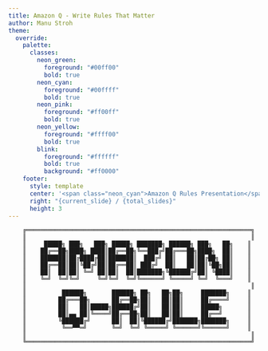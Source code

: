 ```yaml
---
title: Amazon Q - Write Rules That Matter
author: Manu Stroh
theme:
  override:
    palette:
      classes:
        neon_green:
          foreground: "#00ff00"
          bold: true
        neon_cyan:
          foreground: "#00ffff"
          bold: true
        neon_pink:
          foreground: "#ff00ff"
          bold: true
        neon_yellow:
          foreground: "#ffff00"
          bold: true
        blink:
          foreground: "#ffffff"
          bold: true
          background: "#ff0000"
    footer:
      style: template
      center: '<span class="neon_cyan">Amazon Q Rules Presentation</span>'
      right: "{current_slide} / {total_slides}"
      height: 3
---
```


<!-- newlines: 6 -->

<!-- alignment: center -->

```
    ╔═══════════════════════════════════════════════════════════════╗
    ║                                                               ║
    ║     █████╗ ███╗   ███╗ █████╗ ███████╗ ██████╗ ███╗   ██╗    ║
    ║    ██╔══██╗████╗ ████║██╔══██╗╚══███╔╝██╔═══██╗████╗  ██║    ║
    ║    ███████║██╔████╔██║███████║  ███╔╝ ██║   ██║██╔██╗ ██║    ║
    ║    ██╔══██║██║╚██╔╝██║██╔══██║ ███╔╝  ██║   ██║██║╚██╗██║    ║
    ║    ██║  ██║██║ ╚═╝ ██║██║  ██║███████╗╚██████╔╝██║ ╚████║    ║
    ║    ╚═╝  ╚═╝╚═╝     ╚═╝╚═╝  ╚═╝╚══════╝ ╚═════╝ ╚═╝  ╚═══╝    ║
    ║                                                               ║
    ║          ██████╗       ██████╗ ██╗   ██╗██╗     ███████╗     ║
    ║         ██╔═══██╗      ██╔══██╗██║   ██║██║     ██╔════╝     ║
    ║         ██║   ██║█████╗██████╔╝██║   ██║██║     █████╗       ║
    ║         ██║▄▄ ██║╚════╝██╔══██╗██║   ██║██║     ██╔══╝       ║
    ║         ╚██████╔╝      ██║  ██║╚██████╔╝███████╗███████╗     ║
    ║          ╚══▀▀═╝       ╚═╝  ╚═╝ ╚═════╝ ╚══════╝╚══════╝     ║
    ║                                                               ║
    ╚═══════════════════════════════════════════════════════════════╝
```

# <span class="neon_green">WRITE RULES THAT MATTER</span>

<!-- pause -->

<span class="neon_cyan">▓▓▓▓▓▓▓▓▓▓▓▓▓▓▓▓▓▓▓▓▓▓▓▓▓▓▓▓▓▓▓▓▓▓▓▓▓▓▓▓▓▓▓▓▓▓▓▓▓▓▓▓▓▓▓▓▓▓▓▓</span>

<!-- pause -->

## <span class="neon_pink">By Manu Stroh</span>

<!-- pause -->

<span class="neon_yellow">🎮 PRESS ANY KEY TO CONTINUE 🎮</span>